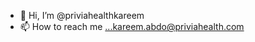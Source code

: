 - 👋 Hi, I’m @priviahealthkareem
- 📫 How to reach me ...kareem.abdo@priviahealth.com

<!---
priviahealthkareem/priviahealthkareem is a ✨ special ✨ repository because its `README.md` (this file) appears on your GitHub profile.
You can click the Preview link to take a look at your changes.
--->
